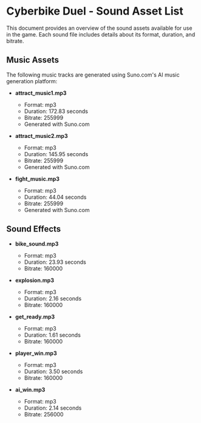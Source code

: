 # Cyberbike Duel - Sound Asset List

This document provides an overview of the sound assets available for use in the game. Each sound file includes details about its format, duration, and bitrate.

## Music Assets
The following music tracks are generated using Suno.com's AI music generation platform:

- **attract_music1.mp3**
  - Format: mp3
  - Duration: 172.83 seconds
  - Bitrate: 255999
  - Generated with Suno.com

- **attract_music2.mp3**
  - Format: mp3
  - Duration: 145.95 seconds
  - Bitrate: 255999
  - Generated with Suno.com

- **fight_music.mp3**
  - Format: mp3
  - Duration: 44.04 seconds
  - Bitrate: 255999
  - Generated with Suno.com

## Sound Effects

- **bike_sound.mp3**
  - Format: mp3
  - Duration: 23.93 seconds
  - Bitrate: 160000

- **explosion.mp3**
  - Format: mp3
  - Duration: 2.16 seconds
  - Bitrate: 160000

- **get_ready.mp3**
  - Format: mp3
  - Duration: 1.61 seconds
  - Bitrate: 160000

- **player_win.mp3**
  - Format: mp3
  - Duration: 3.50 seconds
  - Bitrate: 160000

- **ai_win.mp3**
  - Format: mp3
  - Duration: 2.14 seconds
  - Bitrate: 256000